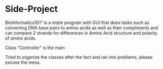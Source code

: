 # Side-Project
BioInformatics101" is a imple program with GUI that does tasks such as converting DNA base pairs to 
amino acids as well as their compliments and can compare 2 strands for differences in Amino Acid structure and
polarity of amino acids.


Class "Controller" is the main

Tried to organize the classes after the fact and ran into 
problems, please excuse the mess.

